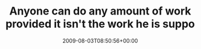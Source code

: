 ---
retweeted: false
source: <a href="http://twitter.com" rel="nofollow">Twitter Web Client</a>
entities:
  hashtags: []
  symbols: []
  user_mentions: []
  urls: []
display_text_range:
- '0'
- '120'
favorite_count: '0'
id_str: '3101379519'
truncated: false
retweet_count: '0'
id: '3101379519'
created_at: Mon Aug 03 08:50:56 +0000 2009
favorited: false
full_text: |-
  Anyone can do any amount of work provided it isn't the work he is supposed to be doing at the moment.
  -- Robert Benchley
lang: en
tags:
- pesos/twitter
date: '2009-08-03T08:50:56+00:00'
src: https://twitter.com/bascht/status/3101379519
original_url: https://twitter.com/bascht/status/3101379519
type: twitter_tweet
text: |-
  Anyone can do any amount of work provided it isn't the work he is supposed to be doing at the moment.
  -- Robert Benchley
title: Anyone can do any amount of work provided it isn't the work he is suppo

---